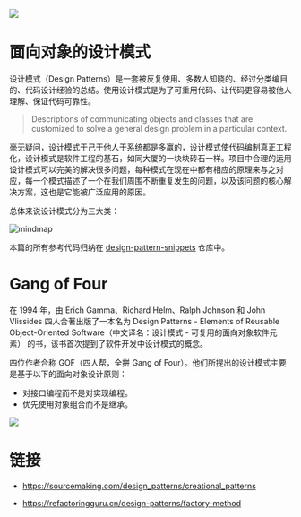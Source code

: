 ![](https://cdn-images-1.medium.com/max/2000/1*Vv0HNvRhU0ihKVaBIpDUww.jpeg)

# 面向对象的设计模式

设计模式（Design Patterns）是一套被反复使用、多数人知晓的、经过分类编目的、代码设计经验的总结。使用设计模式是为了可重用代码、让代码更容易被他人理解、保证代码可靠性。

> Descriptions of communicating objects and classes that are customized to solve a general design problem in a particular context.

毫无疑问，设计模式于己于他人于系统都是多赢的，设计模式使代码编制真正工程化，设计模式是软件工程的基石，如同大厦的一块块砖石一样。项目中合理的运用设计模式可以完美的解决很多问题，每种模式在现在中都有相应的原理来与之对应，每一个模式描述了一个在我们周围不断重复发生的问题，以及该问题的核心解决方案，这也是它能被广泛应用的原因。

总体来说设计模式分为三大类：

![mindmap](https://i.postimg.cc/Jz4vvTrm/image.png)

本篇的所有参考代码归纳在 [design-pattern-snippets](https://github.com/wx-chevalier/design-pattern-snippets) 仓库中。

# Gang of Four

在 1994 年，由 Erich Gamma、Richard Helm、Ralph Johnson 和 John Vlissides 四人合著出版了一本名为 Design Patterns - Elements of Reusable Object-Oriented Software（中文译名：设计模式 - 可复用的面向对象软件元素） 的书，该书首次提到了软件开发中设计模式的概念。

四位作者合称 GOF（四人帮，全拼 Gang of Four）。他们所提出的设计模式主要是基于以下的面向对象设计原则：

- 对接口编程而不是对实现编程。
- 优先使用对象组合而不是继承。

![](https://i.postimg.cc/W1tRts0Y/image.png)

# 链接

- https://sourcemaking.com/design_patterns/creational_patterns

- https://refactoringguru.cn/design-patterns/factory-method
